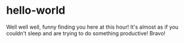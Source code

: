 # hello-world
Well well well, funny finding you here at this hour! It's almost as if you couldn't sleep and are trying to do something productive! Bravo!
